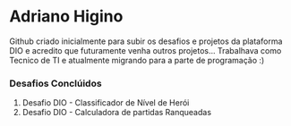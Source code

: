 # **Adriano Higino** #
Github criado inicialmente para subir os desafios e projetos da plataforma DIO e acredito que futuramente venha outros projetos...
Trabalhava como Tecnico de TI e atualmente migrando para a parte de programação :)

### Desafios Conclúidos ###
1. Desafio DIO - Classificador de Nível de Herói
2. Desafio DIO - Calculadora de partidas Ranqueadas 
